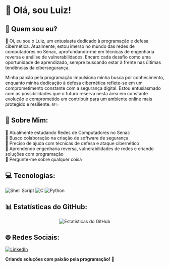# 👋 Olá, sou Luiz!

## 🤔 Quem sou eu?
🚀 Oi, eu sou o Luiz, um entusiasta dedicado à programação e defesa cibernética. Atualmente, estou imerso no mundo das redes de computadores no Senac, aprofundando-me em técnicas de engenharia reversa e análise de vulnerabilidades. Encaro cada desafio como uma oportunidade de aprendizado, sempre buscando estar à frente nas últimas tendências da cibersegurança.

Minha paixão pela programação impulsiona minha busca por conhecimento, enquanto minha dedicação à defesa cibernética reflete-se em um comprometimento constante com a segurança digital. Estou entusiasmado com as possibilidades que o futuro reserva nesta área em constante evolução e comprometido em contribuir para um ambiente online mais protegido e resiliente. 🌐✨

## 💫 Sobre Mim:
🔭 Atualmente estudando Redes de Computadores no Senac<br>
👯 Busco colaboração na criação de software de segurança<br>
🤝 Preciso de ajuda com técnicas de defesa e ataque cibernético<br>
🌱 Aprendendo engenharia reversa, vulnerabilidades de redes e criando soluções com programação<br>
💬 Pergunte-me sobre qualquer coisa<br>

## 💻 Tecnologias:
![Shell Script](https://img.shields.io/badge/Shell%20Script-%23121011.svg?style=for-the-badge&logo=gnu-bash&logoColor=white) ![C](https://img.shields.io/badge/c-%2300599C.svg?style=for-the-badge&logo=c&logoColor=white) ![Python](https://img.shields.io/badge/python-3670A0?style=for-the-badge&logo=python&logoColor=ffdd54)

## 📊 Estatísticas do GitHub:

<div align="center">
  <img src="https://github-readme-stats.vercel.app/api?username=handyman0&theme=dark&hide_border=true&include_all_commits=false&count_private=false&bg_color=2d333b" alt="Estatísticas do GitHub" />
</div>


## 🌐 Redes Sociais:
[![LinkedIn](https://img.shields.io/badge/LinkedIn-%230077B5.svg?logo=linkedin&logoColor=white)](https://www.linkedin.com/in/luiz3fernando)

**Criando soluções com paixão pela programação! 🚀**
